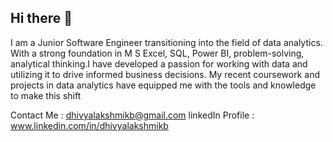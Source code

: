 ## Hi there 👋

I am a Junior Software Engineer transitioning into the field of data analytics. With a strong foundation in M S Excel, SQL, Power BI, problem-solving, analytical thinking.I have developed a passion for working with data and utilizing it to drive informed business decisions. My recent coursework and projects in data analytics have equipped me with the tools and knowledge to make this shift

Contact Me : dhivyalakshmikb@gmail.com
linkedIn Profile : www.linkedin.com/in/dhivyalakshmikb
